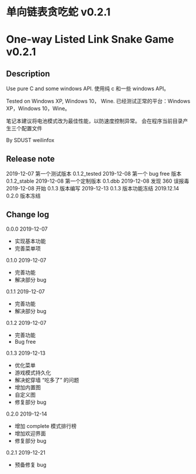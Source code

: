 # 单向链表贪吃蛇 v0.2.1
# One-way Listed Link Snake Game v0.2.1

## Description
Use pure C and some windows API.
使用纯 c 和一些 windows API。

Tested on Windows XP, Windows 10， Wine.
已经测试正常的平台：Windows XP，Windows 10，Wine。

笔记本建议将电池模式改为最佳性能，以防速度控制异常。
会在程序当前目录产生三个配置文件

By SDUST weilinfox

## Release note
2019-12-07 第一个测试版本 0.1.2_tested
2019-12-08 第一个 bug free 版本 0.1.2_stable
2019-12-08 第一个定制版本 0.1.dbb
2019-12-08 发现 360 误报毒
2019-12-08 开始 0.1.3 版本编写
2019-12-13 0.1.3 版本功能冻结
2019.12.14 0.2.0 版本冻结

## Change log
0.0.0 2019-12-07
+ 实现基本功能
+ 完善菜单项

0.1.0 2019-12-07
+ 完善功能
+ 解决部分 bug

0.1.1 2019-12-07
+ 完善功能
+ 解决部分 bug

0.1.2 2019-12-07
+ 完善功能
+ Bug free

0.1.3 2019-12-13
+ 优化菜单
+ 游戏模式持久化
+ 解决蛇穿墙 “吃多了” 的问题
+ 增加内置图
+ 自定义图
+ 修复部分 bug

0.2.0 2019-12-14

+ 增加 complete 模式排行榜
+ 增加欢迎界面
+ 修复部分 bug

0.2.1 2019-12-21
+ 预备修复 bug
